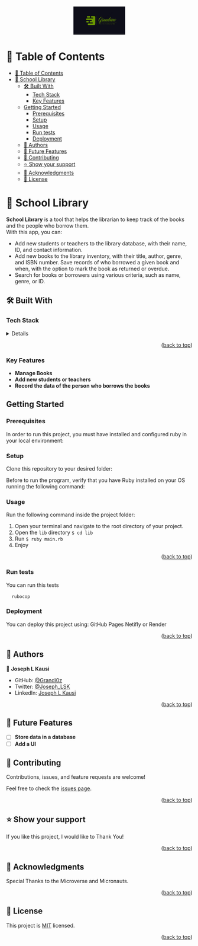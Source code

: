 <a name="readme-top"></a>

<div align="center">
<img src="./assets/icon/Grandiose.png" alt="logo" width="140"  height="auto" />
  <br/>

  <!-- <h3><b>School Library</b></h3> -->

</div>

# 📗 Table of Contents
- [📗 Table of Contents](#-table-of-contents)
- [📖 School Library ](#-school-library-)
  - [🛠 Built With ](#-built-with-)
    - [Tech Stack ](#tech-stack-)
    - [Key Features ](#key-features-)
  - [Getting Started](#getting-started)
    - [Prerequisites](#prerequisites)
    - [Setup](#setup)
    - [Usage](#usage)
    - [Run tests](#run-tests)
    - [Deployment](#deployment)
  - [👥 Authors ](#-authors-)
  - [🔭 Future Features ](#-future-features-)
  - [🤝 Contributing ](#-contributing-)
  - [⭐️ Show your support ](#️-show-your-support-)
  - [🙏 Acknowledgments ](#-acknowledgments-)
  - [📝 License ](#-license-)


# 📖 School Library <a name="about-project"></a>

**School Library** is a tool that helps the librarian to keep track of the books and the people who borrow them.  
With this app, you can:
- Add new students or teachers to the library database, with their name, ID, and contact information.
- Add new books to the library inventory, with their title, author, genre, and ISBN number.
Save records of who borrowed a given book and when, with the option to mark the book as returned or overdue.
- Search for books or borrowers using various criteria, such as name, genre, or ID.

## 🛠 Built With <a name="built-with"></a>

### Tech Stack <a name="tech-stack"></a>
  <details>
    <ul>
      <li><a href="https://www.ruby-lang.org/en/">Ruby</a></li>
    </ul>
  </details>

<p align="right">(<a href="#readme-top">back to top</a>)</p>

### Key Features <a name="key-features"></a>

- **Manage Books**
- **Add new students or teachers**
- **Record the data of the person who borrows the books**

## Getting Started

### Prerequisites
In order to run this project, you must have installed and configured ruby in your local environment:



### Setup

Clone this repository to your desired folder:

<!--
Example commands:

```sh
  cd my-folder
  git@github.com:MasumaJaffery/Enumerable.git
```
 
--->
Before to run the program, verify that you have Ruby installed on your OS running the following command:
<!--
```sh
   ruby -v
```
--->

### Usage

Run the following command inside the project folder:
1. Open your terminal and navigate to the root directory of your project.
2. Open the `lib` directory ```$ cd lib```
3. Run ```$ ruby main.rb```
4. Enjoy

<p align="right">(<a href="#readme-top">back to top</a>)</p>

### Run tests

You can run this tests

```$
  rubocop
```

### Deployment

You can deploy this project using: GitHub Pages Netifly or Render 

<p align="right">(<a href="#readme-top">back to top</a>)</p>

## 👥 Authors <a name="authors"></a>

👤 **Joseph L Kausi**

- GitHub: [@Grandi0z](https://github.com/Grandi0z)
- Twitter: [@Joseph_LSK](https://twitter.com/Joseph_LSK)
- LinkedIn: [Joseph L Kausi](https://www.linkedin.com/in/joskal/)


<p align="right">(<a href="#readme-top">back to top</a>)</p>

## 🔭 Future Features <a name="future-features"></a>


- [ ] **Store data in a database**
- [ ] **Add a UI**

<!-- CONTRIBUTING -->

## 🤝 Contributing <a name="contributing"></a>

Contributions, issues, and feature requests are welcome!

Feel free to check the [issues page](https://github.com/Grandi0z/school_library/issues).

<p align="right">(<a href="#readme-top">back to top</a>)</p>

<!-- SUPPORT -->

## ⭐️ Show your support <a name="support"></a>

If you like this project, I would like to Thank You!

<p align="right">(<a href="#readme-top">back to top</a>)</p>

<!-- ACKNOWLEDGEMENTS -->

## 🙏 Acknowledgments <a name="acknowledgements"></a>

Special Thanks to the Microverse and Micronauts.


<p align="right">(<a href="#readme-top">back to top</a>)</p>

<!-- LICENSE -->

## 📝 License <a name="license"></a>

This project is [MIT](https://github.com/Grandi0z/school_library/blob/build/LICENSE) licensed.

<p align="right">(<a href="#readme-top">back to top</a>)</p>
